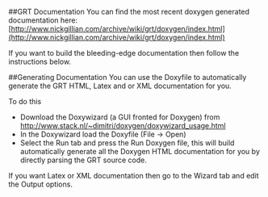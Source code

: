 ##GRT Documentation
You can find the most recent doxygen generated documentation here: [http://www.nickgillian.com/archive/wiki/grt/doxygen/index.html](http://www.nickgillian.com/archive/wiki/grt/doxygen/index.html)

If you want to build the bleeding-edge documentation then follow the instructions below.

##Generating Documentation
You can use the Doxyfile to automatically generate the GRT HTML, Latex and or XML documentation for you.

To do this
- Download the Doxywizard (a GUI fronted for Doxygen) from http://www.stack.nl/~dimitri/doxygen/doxywizard_usage.html
- In the Doxywizard load the Doxyfile (File -> Open)
- Select the Run tab and press the Run Doxygen file, this will build automatically generate all the Doxygen HTML documentation for you by directly parsing the GRT source code.  

If you want Latex or XML documentation then go to the Wizard tab and edit the Output options.
